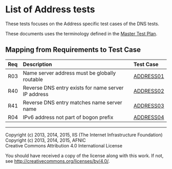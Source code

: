 # List of Address tests

These tests focuses on the Address specific test cases of the DNS tests.

These documents uses the terminology defined in the
[Master Test Plan](../MasterTestPlan.md).

## Mapping from Requirements to Test Case

|Req| Description                                                              | Test Case            |
|:--|:-------------------------------------------------------------------------|:---------------------|
|R03| Name server address must be globally routable                            |[ADDRESS01](address01.md)|
|R40| Reverse DNS entry exists for name server IP address                      |[ADDRESS02](address02.md)|
|R41| Reverse DNS entry matches name server name                               |[ADDRESS03](address03.md)|
|R04| IPv6 address not part of bogon prefix                                    |[ADDRESS04](address04.md)|

-------

Copyright (c) 2013, 2014, 2015, IIS (The Internet Infrastructure Foundation)  
Copyright (c) 2013, 2014, 2015, AFNIC  
Creative Commons Attribution 4.0 International License

You should have received a copy of the license along with this
work.  If not, see <http://creativecommons.org/licenses/by/4.0/>.
